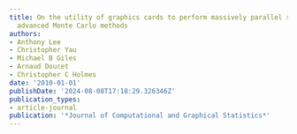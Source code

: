 ```yaml
---
title: On the utility of graphics cards to perform massively parallel simulation of
  advanced Monte Carlo methods
authors:
- Anthony Lee
- Christopher Yau
- Michael B Giles
- Arnaud Doucet
- Christopher C Holmes
date: '2010-01-01'
publishDate: '2024-08-08T17:18:29.326346Z'
publication_types:
- article-journal
publication: '*Journal of Computational and Graphical Statistics*'
---
```

